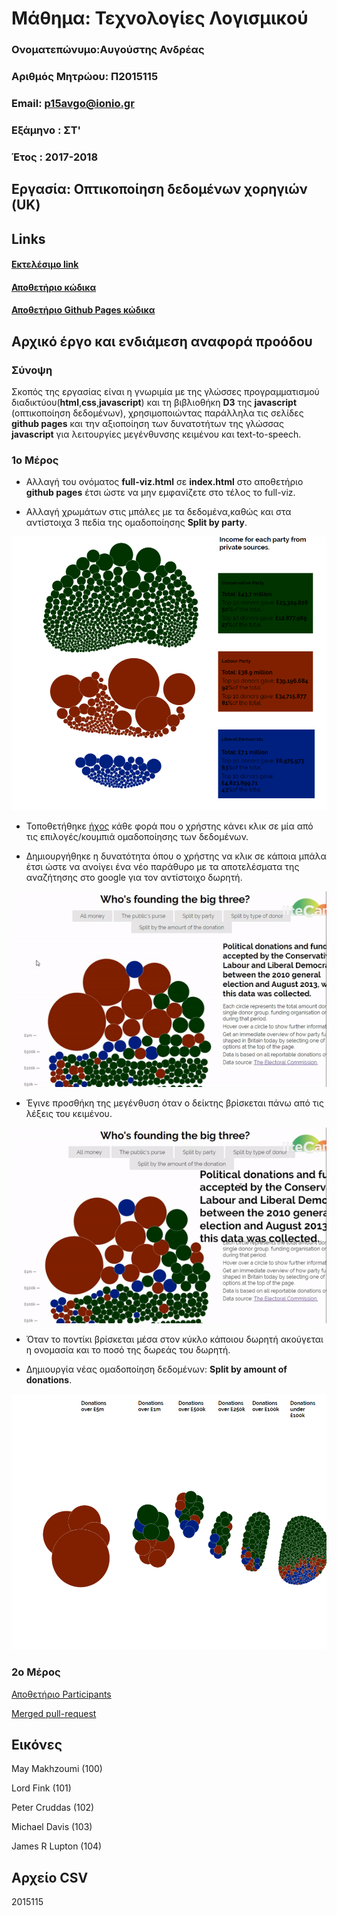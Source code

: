 # Μάθημα: Τεχνολογίες Λογισμικού

### Ονοματεπώνυμο:Αυγούστης Ανδρέας
### Αριθμός Μητρώου: Π2015115
### Email: p15avgo@ionio.gr
### Εξάμηνο : ΣΤ'
### Έτος : 2017-2018

## Εργασία: Οπτικοποίηση δεδομένων χορηγιών (UK)
## Links

#### [Εκτελέσιμο link](https://p15avgo.github.io/D3js-uk-political-donations/)
#### [Αποθετήριο κώδικα](https://github.com/p15avgo/D3js-uk-political-donations/tree/Αρχικό-έργο-και-ενδιάμεση-αναφορά-προόδου)
#### [Αποθετήριο Github Pages κώδικα](https://github.com/p15avgo/D3js-uk-political-donations/tree/gh-pages)


## Αρχικό έργο και ενδιάμεση αναφορά προόδου

 

### Σύνοψη

Σκοπός της εργασίας είναι η γνωριμία με της γλώσσες προγραμματισμού διαδικτύου(**html**,**css**,**javascript**) και τη βιβλιοθήκη **D3** της **javascript** (οπτικοποίηση δεδομένων), χρησιμοποιώντας παράλληλα τις σελίδες **github pages** και την αξιοποίηση των δυνατοτήτων της γλώσσας **javascript** για λειτουργίες μεγένθυνσης κειμένου και text-to-speech.

### 1ο Μέρος

* Αλλαγή του ονόματος **full-viz.html** σε **index.html** στο αποθετήριο **github pages** έτσι ώστε να μην εμφανίζετε στο τέλος το full-viz.

* Αλλαγή χρωμάτων στις μπάλες με τα δεδομένα,καθώς και στα αντίστοιχα 3 πεδία της ομαδοποίησης **Split by party**.

![color](ColorChange.png)

* Τοποθετήθηκε [ήχος](https://www.soundjay.com/button/sounds/button-17.mp3) κάθε φορά που ο χρήστης κάνει κλικ σε μία από τις επιλογές/κουμπιά ομαδοποίησης των δεδομένων.

* Δημιουργήθηκε η δυνατότητα όπου ο χρήστης να κλικ σε κάποια μπάλα έτσι ώστε να ανοίγει ένα νέο παράθυρο με τα αποτελέσματα της αναζήτησης στο google για τον αντίστοιχο δωρητή.

![google](google.gif)

* Έγινε προσθήκη της μεγένθυση όταν ο δείκτης βρίσκεται πάνω από τις λέξεις του κειμένου.

![zoom](zoom.gif)

* Όταν το ποντίκι βρίσκεται μέσα στον κύκλο κάποιου δωρητή ακούγεται η ονομασία και το ποσό της δωρεάς του δωρητή.


* Δημιουργία νέας ομαδοποίηση δεδομένων: **Split by amount of donations**.

![splitbyamount](SplitByAmountOfTheDonation.png)

### 2ο Μέρος
[Αποθετήριο Participants](https://github.com/p15avgo/D3js-uk-political-donations/tree/Participants)

[Merged pull-request](https://github.com/ioniodi/D3js-uk-political-donations/pull/25)

## Εικόνες

May Makhzoumi (100)

Lord Fink (101)

Peter Cruddas (102)

Michael Davis (103)

James R Lupton (104)

## Αρχείο CSV
2015115
